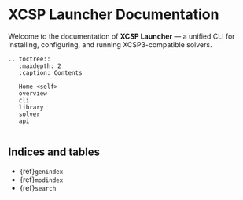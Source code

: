 # XCSP Launcher Documentation

Welcome to the documentation of **XCSP Launcher** — a unified CLI for installing, configuring, and running XCSP3-compatible solvers.

```{eval-rst}
.. toctree::
   :maxdepth: 2
   :caption: Contents
   
   Home <self>
   overview
   cli
   library
   solver
   api
   
```
## Indices and tables

* {ref}`genindex`
* {ref}`modindex`
* {ref}`search`
